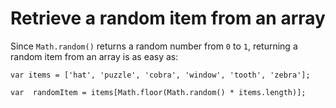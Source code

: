 # Retrieve a random item from an array

Since `Math.random()` returns a random number from `0` to `1`, returning a random item from an array is as easy as:


    var items = ['hat', 'puzzle', 'cobra', 'window', 'tooth', 'zebra'];

    var  randomItem = items[Math.floor(Math.random() * items.length)];
